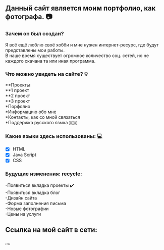 ## Данный сайт является моим портфолио, как фотографа. :camera:  

### Зачем он был создан?  

Я всё ещё люблю своё хобби и мне нужен интернет-ресурс, где будут представлены мои работы.   
В наше время существует огромное количество соц. сетей, но не каждого скачана та или иная программа.


### Что можно увидеть на сайте? :bulb:       
**Проекты  
    **1 проект  
    **2 проект    
    **3 проект    
*Порфолио     
*Информацию обо мне    
*Контакты, как со мной связаться   
*Поддержка русского языка :ru:  


### Какие языки здесь использованы: :computer: 
  - [X] HTML  
  - [X] Java Script  
  - [X] CSS  

### Будущие  изменения: recycle:   
  -Появиться вкладка проекты :heavy_check_mark:    
  -Появиться вкладка блог  
  -Дизайн сайта  
  -Форма заполнения письма  
  -Новые фотографии   
  -Цены на услуги  
  
## Ссылка на мой сайт в сети: 

,,,,
